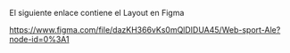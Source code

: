 ﻿El siguiente enlace contiene el Layout en Figma

https://www.figma.com/file/dazKH366vKs0mQlDIDUA45/Web-sport-Ale?node-id=0%3A1


